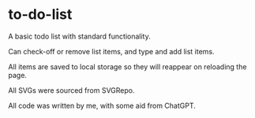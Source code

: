 # to-do-list
A basic todo list with standard functionality. 

Can check-off or remove list items, and type and add list items.

All items are saved to local storage so they will reappear on reloading the page.

All SVGs were sourced from SVGRepo.

All code was written by me, with some aid from ChatGPT.
